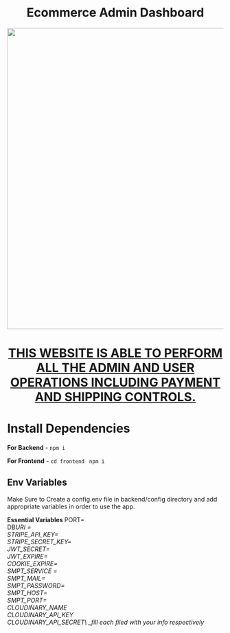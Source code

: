 <h1 align="center">Ecommerce Admin Dashboard</h1>
<a href="#">
  <div align="center">
    <img src="https://res.cloudinary.com/dyoczrvps/image/upload/v1674942962/Portfolio/Dashboard_slw8ta.png" width='700'/>
    <h1>THIS WEBSITE IS ABLE TO PERFORM ALL THE ADMIN AND USER OPERATIONS
            INCLUDING PAYMENT AND SHIPPING CONTROLS.</h1>
  </div>
</a>  

# Install Dependencies     

**For Backend** - `npm i` 

**For Frontend** - `cd frontend` ` npm i`

## Env Variables

Make Sure to Create a config.env file in backend/config directory and add appropriate variables in order to use the app.

**Essential Variables**
PORT=\
DB*URI =\
STRIPE_API_KEY=\
STRIPE_SECRET_KEY=\
JWT_SECRET=\
JWT_EXPIRE=\
COOKIE_EXPIRE=\
SMPT_SERVICE =\
SMPT_MAIL=\
SMPT_PASSWORD=\
SMPT_HOST=\
SMPT_PORT=\
CLOUDINARY_NAME\
CLOUDINARY_API_KEY\
CLOUDINARY_API_SECRET\ 
\_fill each filed with your info respectively*
 
